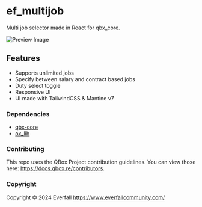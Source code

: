 # ef_multijob

Multi job selector made in React for qbx_core.

![Preview Image](https://files.jellyton.me/ShareX/2025/01/FiveM_GTAProcess_-_January22_-_14.16_-_4550.png)

## Features

- Supports unlimited jobs
- Specify between salary and contract based jobs
- Duty select toggle
- Responsive UI
- UI made with TailwindCSS & Mantine v7

### Dependencies

- [qbx-core](https://github.com/Qbox-project/qbx_core)
- [ox_lib](https://github.com/overextended/ox_lib)

### Contributing

This repo uses the QBox Project contribution guidelines. You can view those here: <https://docs.qbox.re/contributors>.

### Copyright

Copyright © 2024 Everfall <https://www.everfallcommunity.com/>
